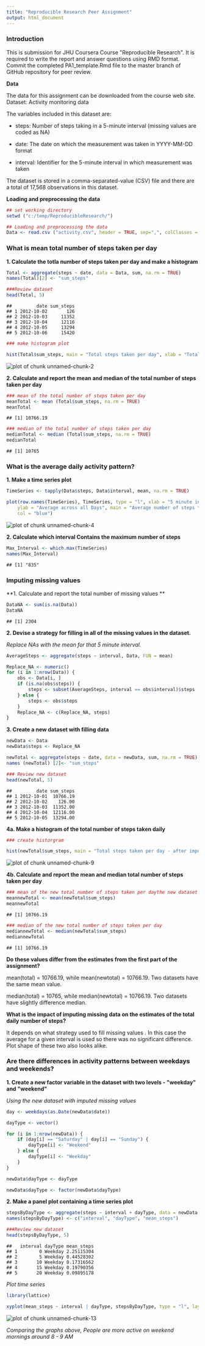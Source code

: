 ```yaml
---
title: "Reproducible Research Peer Assignment"
output: html_document
---
```


### Introduction

This is submission for JHU Coursera Course "Reproducible Research".  It is required to write the report and answer questions using RMD format.  Commit the completed PA1_template.Rmd file to the master branch of  GitHub repository for peer review. 

**Data**

The data for this assignment can be downloaded from the course web site.  Dataset: Activity monitoring data

The variables included in this dataset are:

 - steps: Number of steps taking in a 5-minute interval (missing values are coded   as NA)


 - date: The date on which the measurement was taken in YYYY-MM-DD format


 - interval: Identifier for the 5-minute interval in which measurement was taken


The dataset is stored in a comma-separated-value (CSV) file and there are a total of 17,568 observations in this dataset.


**Loading and preprocessing the data**


```r
## set working directory
setwd ("c:/temp/ReproducibleResearch/")

## Loading and preprocessing the data
Data <- read.csv ("activity.csv", header = TRUE, sep=",", colClasses = c("numeric", "character", "numeric"))
```

### What is mean total number of steps taken per day

**1. Calculate the totla number of steps taken per day and make a histogram**


```r
Total <- aggregate(steps ~ date, data = Data, sum, na.rm = TRUE)
names(Total)[2] <- "sum_steps"

###Review dataset
head(Total, 5)
```

```
##         date sum_steps
## 1 2012-10-02       126
## 2 2012-10-03     11352
## 3 2012-10-04     12116
## 4 2012-10-05     13294
## 5 2012-10-06     15420
```

```r
### make histogram plot

hist(Total$sum_steps, main = "Total steps taken per day", xlab = "Total steps taken per day", ylab = "Number of Days", breaks =20, col = "blue")
```

![plot of chunk unnamed-chunk-2](figure/unnamed-chunk-2-1.png) 

**2. Calculate and report the mean and median of the total number of steps taken per day**


```r
### mean of the total number of steps taken per day
meanTotal <- mean (Total$sum_steps, na.rm = TRUE)
meanTotal
```

```
## [1] 10766.19
```

```r
### median of the total number of steps taken per day
medianTotal <- median (Total$sum_steps, na.rm = TRUE)
medianTotal
```

```
## [1] 10765
```

### What is the average daily activity pattern?

**1. Make a time series plot**


```r
TimeSeries <- tapply(Data$steps, Data$interval, mean, na.rm = TRUE)

plot(row.names(TimeSeries), TimeSeries, type = "l", xlab = "5 minute interval", 
    ylab = "Average across all Days", main = "Average number of steps taken", 
    col = "blue")
```

![plot of chunk unnamed-chunk-4](figure/unnamed-chunk-4-1.png) 

**2. Calculate which interval Contains the maximum number of steps**


```r
Max_Interval <- which.max(TimeSeries)
names(Max_Interval)
```

```
## [1] "835"
```

### Imputing missing values

**1. Calculate and report the total number of missing values **


```r
DataNA <- sum(is.na(Data))
DataNA
```

```
## [1] 2304
```

**2. Devise a strategy for filling in all of the missing values in the dataset.**

*Replace NAs with the mean for that 5 minute interval.*   


```r
AverageSteps <- aggregate(steps ~ interval, Data, FUN = mean)

Replace_NA <- numeric()
for (i in 1:nrow(Data)) {
    obs <- Data[i, ]
    if (is.na(obs$steps)) {
        steps <- subset(AverageSteps, interval == obs$interval)$steps
    } else {
        steps <- obs$steps
    }
    Replace_NA <- c(Replace_NA, steps)
}
```

**3. Create a new dataset with filling data**


```r
newData <- Data
newData$steps <- Replace_NA

newTotal <- aggregate(steps ~ date, data = newData, sum, na.rm = TRUE)
names (newTotal) [2]<- "sum_steps" 

### Review new dataset
head(newTotal, 5)
```

```
##         date sum_steps
## 1 2012-10-01  10766.19
## 2 2012-10-02    126.00
## 3 2012-10-03  11352.00
## 4 2012-10-04  12116.00
## 5 2012-10-05  13294.00
```

**4a. Make a histogram of the total number of steps taken daily**


```r
### create historgram 

hist(newTotal$sum_steps, main = "Total steps taken per day - after imputing missing values", xlab = "Total steps taken Per day", ylab = "Number of Days", breaks =20, col = "green")
```

![plot of chunk unnamed-chunk-9](figure/unnamed-chunk-9-1.png) 

**4b. Calculate and report the mean and median total number of steps taken per day**


```r
### mean of the new total number of steps taken per daythe new dataset
meannewTotal <- mean(newTotal$sum_steps)
meannewTotal
```

```
## [1] 10766.19
```

```r
### median of the new total number of steps taken per day
mediannewTotal <- median(newTotal$sum_steps)
mediannewTotal
```

```
## [1] 10766.19
```
**Do these values differ from the estimates from the first part of the assignment?**

mean(total) = 10766.19, while mean(newtotal) = 10766.19. Two datasets have the same mean value.

median(total) = 10765, while median(newtotal) = 10766.19.  Two datasets have slightly difference median.

**What is the impact of imputing missing data on the estimates of the total daily number of steps?**

It depends on what strategy used to fill missing values . In this case the average for a given interval is used so there was no significant difference.  Plot shape of these two also looks alike.   


### Are there differences in activity patterns between weekdays and weekends?

**1. Create a new factor variable in the dataset with two levels - "weekday" and "weekend"**

*Using the new dataset with imputed missing values*


```r
day <- weekdays(as.Date(newData$date))

dayType <- vector()

for (i in 1:nrow(newData)) {
    if (day[i] == "Saturday" | day[i] == "Sunday") {
        dayType[i] <- "Weekend"
    } else {
        dayType[i] <- "Weekday"
    }
}

newData$dayType <- dayType

newData$dayType <- factor(newData$dayType)
```

**2. Make a panel plot containing a time series plot**


```r
stepsByDayType <- aggregate(steps ~ interval + dayType, data = newData, mean)
names(stepsByDayType) <- c("interval", "dayType", "mean_steps")

###Review new dataset
head(stepsByDayType, 5)
```

```
##   interval dayType mean_steps
## 1        0 Weekday 2.25115304
## 2        5 Weekday 0.44528302
## 3       10 Weekday 0.17316562
## 4       15 Weekday 0.19790356
## 5       20 Weekday 0.09895178
```

*Plot time series*


```r
library(lattice)

xyplot(mean_steps ~ interval | dayType, stepsByDayType, type = "l", layout = c(1, 2), xlab = "5 minute Interval", ylab = "Average number of steps")
```

![plot of chunk unnamed-chunk-13](figure/unnamed-chunk-13-1.png) 

*Comparing the graphs above, People are more active on weekend mornings around 8 - 9 AM*


